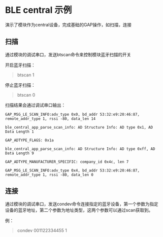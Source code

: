 # BLE central 示例

演示了模块作为central设备，完成基础的GAP操作，如扫描，连接

## 扫描

通过模块的调试串口，发送btscan命令来控制模块蓝牙扫描的开关

开启蓝牙扫描：
>btscan 1

停止蓝牙扫描：
>btscan 0

扫描结果会通过调试串口输出：

```text
GAP_MSG_LE_SCAN_INFO:adv_type 0x0, bd_addr 53:32:e9:20:46:87, remote_addr_type 1, rssi -80, data_len 14

ble_central_app_parse_scan_info: AD Structure Info: AD type 0x1, AD Data Length 1

GAP_ADTYPE_FLAGS: 0x1a

ble_central_app_parse_scan_info: AD Structure Info: AD type 0xff, AD Data Length 9

GAP_ADTYPE_MANUFACTURER_SPECIFIC: company_id 0x4c, len 7

GAP_MSG_LE_SCAN_INFO:adv_type 0x4, bd_addr 53:32:e9:20:46:87, remote_addr_type 1, rssi -80, data_len 0
```

## 连接

通过模块的调试串口，发送condev命令连接指定的蓝牙设备，第一个参数为指定设备的蓝牙地址，第二个参数为地址类型，这两个参数可以通过scan获取到。

例：
>condev 001122334455 1
